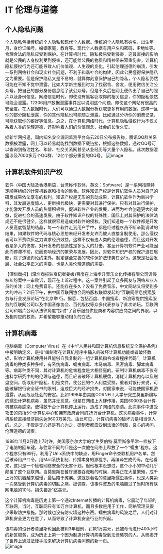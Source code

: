 # IT 伦理与道德
## 个人隐私问题
个人隐私包括传统的个人隐私和现代个人数据。传统的个人隐私有姓名，出生年月，身份证编号，婚姻家庭，教育等。现代个人数据有用户名和密码，IP地址等。合理合法的隐私应受到保护。在计算机时代，隐私极易受到侵害，这最直接的影响就是公民的人身权利受到侵害，还可能给公民的物质和精神带来双重伤害，计算机隐私侵权行为还可能导致人们价值观、人生观的变化，引起伦理道德的崩溃，引发一系列网络社会和现实社会问题，不利于和谐社会的构建，因此公民懂得保护隐私尤为重要。但是保护隐私又是不易的，就算你刻意保护自己的隐私，个人隐私仍然可能在不知不觉中泄露。比如大学新生报到时为了找宿舍、舍友，便用微信关注公众号，把自己的部分身份信息给了该公众号。但是不久后在网上便传出了自己的照片以及身份信息。网络信息时代，即使没有黑客窃取你的相关信息，你的隐私依然可能会泄露。12306用户数据泄露事件足以说明这个问题，即使这个网站有很高的安全度。在大数据时代，人们可以通过大数据分析获取更多有用的数据，这样一旦你的部分隐私泄露，你的其他隐私也可能随之泄露。比如通过分析你的消费记录，可能获取你的癖好等信息。总之，在计算机网络时代，计算机隐私侵权行为不仅关系着人类的伦理道德，还影响着人们的价值观念、社会的长治久安。 
      
据新华网报道，国内知名安全漏洞监测平台乌云20日公布报告称，腾讯QQ群关系数据被泄露，网上可以轻易就能找到数据下载链接，根据这些数据，通过QQ号可以查询到备注姓名、年龄、社交关系网甚至从业经历等大量个人隐私。此次数据泄露涉及7000多万个QQ群、12亿个部分重复的QQ号。
![image](https://img-blog.csdn.net/20171129201900485?watermark/2/text/aHR0cDovL2Jsb2cuY3Nkbi5uZXQvZm9yZXZlcm1vb25saWdodA==/font/5a6L5L2T/fontsize/400/fill/I0JBQkFCMA==/dissolve/70/gravity/SouthEast)         


## 计算机软件知识产权
软件（中国大陆及香港用语，台湾称作软体，英文：Software）是一系列按照特定顺序组织的计算机数据和指令的集合。软件知识产权是计算机软件人员对自己的研发成果依法享有的权利。知识产权是无形的劳动成果，计算机软件作为新兴学科，其发展速度惊人，更新换代极快，更需要对其进行保护。只有对其进行保护，才能激发开发人员的热情积极性，促进软件产业的发展，进而为社会创造更大的效益，促进社会的高速发展。由于软件知识产权的特殊性，国际上对其保护的法律法规还不是很健全，这样就很容易造成对软件的侵权。我们知道每一个软件都是开发人员高度智慧的结晶，每一个软件走到用户手中，都是经过程序员不断辛勤调试的结果，如果软件的代码与核心思想未经开发者允许而被人直接复制使用，那么侵权者可以不费吹灰之力谋求经济效益。这样不仅有违人类的伦理道德，而且这对开发者是多大的伤害，对开发者的创造性是多么大的打击，甚至计算机软件产业可能因此而停滞不前，进而影响经济的繁荣与发展。因此，对软件知识产权的保护迫在眉睫，除了道德舆论约束外，制定健全完善的软件保护法律势在必行。这既是社会发展、社会公平正义的需要，也是人类伦理道德的需要。        

【深圳商报】(深圳商报驻京记者姜媛)百度在上海步升音乐文化传播有限公司诉侵权纠纷案中一审败诉，现正在上诉过程中。这一案件引起了众多网友与网络从业人员的关注：网上免费音乐，还能存在多久？没有了免费音乐，中文网站又将受到多大的冲击？21日下午，由中国互联网协会网络版权联盟发起的“互联网信息搜索服务与行业发展论坛”在北京举
行。据悉，包括百度、中国搜索、新浪等提供搜索服务的互联网公司以及中国音像协会、百代版权等众多代表参与了此次论坛。互联网公司和唱片公司从法律角度“探讨”了音乐服务供应商和内容供应商之间的界限，以及相对应的权责，并希望能够推动相关的立法。      

## 计算机病毒
电脑病毒（Computer Virus）在《中华人民共和国计算机信息系统安全保护条例》中被明确定义，是指“编制者在计算机程序中插入的破坏计算机功能或者破坏数据，影响计算机使用并且能够自我复制的一组计算机指令或者程序代码”。计算机病毒的种类多种多样，有系统病毒、蠕虫病毒、木马病毒、黑客病毒、脚本病毒等。病毒种类不同，其对计算机的危害程度是大相径庭的。研制计算机病毒不仅有违科学研究中的的伦理与道德，而且轻者破坏计算机硬盘，消耗计算机内存以及磁盘空间，窃取用户隐私、机密文件，使公民的个人利益受损，重者对银行来说，可能破解银行安全证书的限制，造成巨大的经济损失，对国家来说，可能使国家机密泄露，从而危及社会的安定。比如1998年由美国CORNELL大学研究生莫里斯编写的蠕虫计算机病毒，虽然并无恶意，但是在网络上大肆传播，美国6000多台计算机被病毒感染，使得数千台计算机停止运行，造成了网络的崩溃。此次事件中遭受攻击的包括5个计算机中心和拥有政府合同的25万台计算机。这次病毒事件，计算机系统直接经济损失达9600万美元。由此可见，计算机病毒的破坏力是相当惊人的。总之，不管是无心还是有心为之，研制者都应受到法律的制裁，良心的拷问，伦理道德的谴责。           

1988年11月2日晚上7时许，美国康奈尔大学的学生罗伯特·莫里斯像平常一样按下了电脑的回车键，与往常不同的只是这一次他在网络上释放了一个“蠕虫”程序。这个程序只有99行，利用了Unix系统中的缺点，用Finger命令查联机用户名单，然后破译用户口令，用Mail系统复制、传播本身的源程序，再编译生成代码。在他看来，这只是一个检验网络安全的无害计划。但他根本没想过，这个小小的举动几乎颠覆了整个互联网。当莫里斯在餐厅里狼吞虎咽的时候，病毒正在大量繁殖，成千上万的机器越来越慢，最后陷于瘫痪。这就是著名的莫里斯蠕虫事件，也是人类第一次感受到计算机病毒的切肤之痛。据调查，该事件波及的电脑超过了当时所有联网电脑的10％，损失接近1亿美元。      

这个计算机病毒是历史上第一个通过Internet传播的计算机病毒，它震动了年轻的互联网。当时，互联网只有10万台计算机，而且多数是用于工作，网络管理员很少采取防护措施，那时候也没有防火墙这种东西。蠕虫病毒的风波之后，人们对计算机安全更为在意了，从而导致了计算机安全行业的兴起。     

该病毒的设计者莫里斯也因此被判3年缓刑，罚款1万美元，还被命令进行400小时的新区服务，成为历史上第一个因为制造计算机病毒受到法律惩罚的人，从而揭开了世界上通过法律手段来解决计算机病毒问题的新一页。    
![image](http://www.xinhuanet.com/science/2015-11/02/134767693_14462069419861n.jpg)








